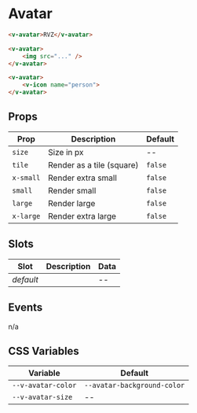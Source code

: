 # Avatar

```html
<v-avatar>RVZ</v-avatar>

<v-avatar>
	<img src="..." />
</v-avatar>

<v-avatar>
	<v-icon name="person">
</v-avatar>
```

## Props

| Prop      | Description               | Default |
|-----------|---------------------------|---------|
| `size`    | Size in px                | --      |
| `tile`    | Render as a tile (square) | `false` |
| `x-small` | Render extra small        | `false` |
| `small`   | Render small              | `false` |
| `large`   | Render large              | `false` |
| `x-large` | Render extra large        | `false` |

## Slots

| Slot      | Description | Data |
|-----------|-------------|------|
| _default_ |             | --   |

## Events

n/a

## CSS Variables

| Variable           | Default                     |
|--------------------|-----------------------------|
| `--v-avatar-color` | `--avatar-background-color` |
| `--v-avatar-size`  | --                          |
